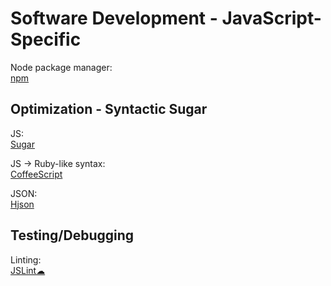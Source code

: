 # Software Development - JavaScript-Specific

Node package manager:  
[npm](https://www.npmjs.com/)

## Optimization - Syntactic Sugar

JS:  
[Sugar](https://sugarjs.com/)

JS -> Ruby-like syntax:  
[CoffeeScript](https://coffeescript.org/)

JSON:  
[Hjson](https://github.com/hjson/hjson-js)

## Testing/Debugging

Linting:  
[JSLint☁](https://jslint.com/)
